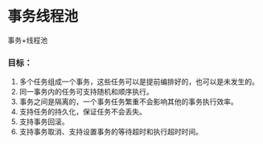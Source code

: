 # 事务线程池
  事务+线程池
### 目标：
1. 多个任务组成一个事务，这些任务可以是提前编排好的，也可以是未发生的。
2. 同一事务内的任务可支持随机和顺序执行。
3. 事务之间是隔离的，一个事务任务繁重不会影响其他的事务执行效率。
4. 支持任务的持久化，保证任务不会丢失。
5. 支持事务回滚。
6. 支持事务取消、支持设置事务的等待超时和执行超时时间。
